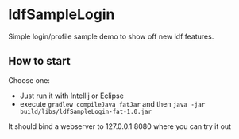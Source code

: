 # ldfSampleLogin
Simple login/profile sample demo to show off new ldf features.

## How to start

Choose one:

- Just run it with Intellij or Eclipse
- execute `gradlew compileJava fatJar` and then `java -jar build/libs/ldfSampleLogin-fat-1.0.jar`

It should bind a webserver to 127.0.0.1:8080 where you can try it out
